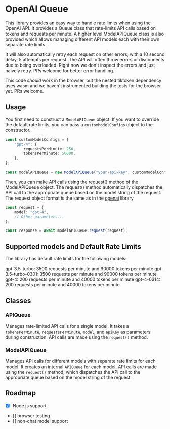 # OpenAI Queue

This library provides an easy way to handle rate limits when using the OpenAI API. It provides a Queue class that rate-limits API calls based on tokens and requests per minute. A higher level ModelAPIQueue class is also provided which allows managing different API models each with their own separate rate limits.

It will also automatically retry each request on other errors, with a 10 second delay, 5 attempts per request. The API will often throw errors or disconnects due to being overloaded. Right now we don't inspect the errors and just naively retry. PRs welcome for better error handling.

This code _should_ work in the browser, but the nested tiktoken dependency uses wasm and we haven't instrumented building the tests for the browser yet. PRs welcome.

## Usage

You first need to construct a `ModelAPIQueue` object. If you want to override the default rate limits, you can pass a `customModelConfigs` object to the constructor.

```typescript
const customModelConfigs = {
    "gpt-4": {
        requestsPerMinute: 250,
        tokensPerMinute: 50000,
    },
};

const modelAPIQueue = new ModelAPIQueue("your-api-key", customModelConfigs);
```

Then, you can make API calls using the request() method of the ModelAPIQueue object. The request() method automatically dispatches the API call to the appropriate queue based on the model string of the request. The request object format is the same as in the [openai](https://github.com/openai/openai-node) library

```typescript
const request = {
    model: "gpt-4",
    // Other parameters...
};

const response = await modelAPIQueue.request(request);
```

## Supported models and Default Rate Limits

The library has default rate limits for the following models:

gpt-3.5-turbo: 3500 requests per minute and 90000 tokens per minute
gpt-3.5-turbo-0301: 3500 requests per minute and 90000 tokens per minute
gpt-4: 200 requests per minute and 40000 tokens per minute
gpt-4-0314: 200 requests per minute and 40000 tokens per minute

## Classes

### APIQueue

Manages rate-limited API calls for a single model. It takes a `tokensPerMinute`, `requestsPerMinute`, `model`, and `apiKey` as parameters during construction. API calls are made using the `request()` method.

### ModelAPIQueue

Manages API calls for different models with separate rate limits for each model. It creates an internal `APIQueue` for each model. API calls are made using the `request()` method, which dispatches the API call to the appropriate queue based on the model string of the request.

## Roadmap

-   [x] Node.js support
-   [] browser testing
-   [] non-chat model support
